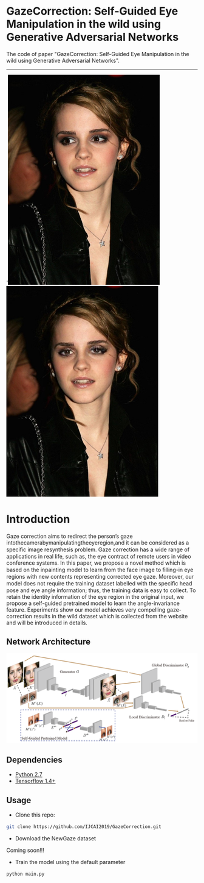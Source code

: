 # GazeCorrection: Self-Guided Eye Manipulation in the wild using Generative Adversarial Networks
The code of paper "GazeCorrection: Self-Guided Eye Manipulation in the wild using Generative Adversarial Networks". 

--------------------------------------------

'<img src = "https://github.com/IJCAI2019/Eye_Correction/blob/master/img/1.jpg" width = 400>
<img src = "https://github.com/IJCAI2019/Eye_Correction/blob/master/img/2.jpg" width = 400>


# Introduction

Gaze correction aims to redirect the person’s gaze intothecamerabymanipulatingtheeyeregion,and it can be considered as a speciﬁc image resynthesis problem. Gaze correction has a wide range of applications in real life, such as, the eye contract of remote users in video conference systems. In this paper, we propose a novel method which is based on the inpainting model to learn from the face image to ﬁlling-in eye regions with new contents representing corrected eye gaze. Moreover, our model does not require the training dataset labelled with the speciﬁc head pose and eye angle information; thus, the training data is easy to collect. To retain the identity information of the eye region in the original input, we propose a self-guided pretrained model to learn the angle-invariance feature. Experiments show our model achieves very compelling gaze-correction results in the wild dataset which is collected from the website and will be introduced in details.

## Network Architecture

![](/img/model.jpg)


## 

## Dependencies
* [Python 2.7](https://www.python.org/download/releases/2.7/)
* [Tensorflow 1.4+](https://github.com/tensorflow/tensorflow)


## Usage

- Clone this repo:
```bash
git clone https://github.com/IJCAI2019/GazeCorrection.git
```
- Download the NewGaze dataset

Coming soon!!!

- Train the model using the default parameter
```bash
python main.py 
```


            
